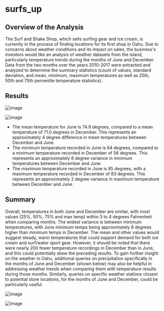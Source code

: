 # surfs_up

## Overview of the Analysis
The Surf and Shake Shop, which sells surfing gear and ice cream, is currently in the process of finding locations for its first shop in Oahu. Due to concerns about weather conditions and its impact on sales, the business's investors would like an analysis of weather datasets from the island, particularly temperature trends during the months of June and December.  Data from the two months over the years 2010-2017 were extracted and analyzed to determine the summary statistics (count of values, standard deviation, and mean, minimum, maximum temperatures as well as 25th, 50th and 75th percentile temperature statistics). 

## Results

![image](https://user-images.githubusercontent.com/90944163/154608490-a1f7cc8e-a25c-425e-9efe-a96fba180208.png)

![image](https://user-images.githubusercontent.com/90944163/154608466-34728f31-15d9-4e13-8721-ea5c33e6285b.png)

- The mean temperature for June is 74.9 degrees, compared to a mean temperature of 71.0 degrees in December.  This represents an approximately 4 degree difference in mean temperatures between December and June.  
- The minimum temperature recorded in June is 64 degrees, compared to a minimum temperature recorded in December of 56 degrees.  This represents an approximately 8 degree variance in minimum temperatures between December and June. 
- The maximum temperature recorded in June is 85 degrees, with a maximum temperature recorded in December of 83 degrees.  This represents an approximately 2 degree variance in maximum temperature between December and June.  

## Summary
Overall, temperatures in both June and December are similar, with most values (25%, 50%, 75% and max temp) within 3 to 4 degrees Fahrenheit when comparing months.  The widest variance is between minimum temperatures, with June minimum temps being approximately 8 degrees higher than minimum temps in December. The mean and other values would suggest steady, warm temperatures that could support demand for both ice cream and surf/water sport gear. However, it should be noted that there were nearly 200 fewer temperature recordings in December than in June, and this could potentially skew the preceding results. To gain further insight on the weather in Oahu, additional queries on precipitation specifically in the months of June and December (shown below) may also be helpful in addressing weather trends when comparing them with temperature results during those months. Similarly, queries on specific weather stations closest to potential store locations, for the months of June and December, could be particularly useful.   

![image](https://user-images.githubusercontent.com/90944163/154610022-d3e4341e-c7c7-443e-97ab-8363bf65497b.png)

![image](https://user-images.githubusercontent.com/90944163/154610054-9b6103c1-7941-4d66-98e0-5e6fc57059ec.png)



